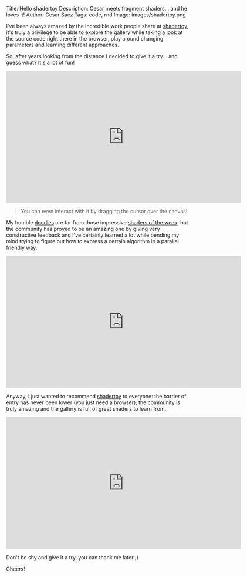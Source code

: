 Title: Hello shadertoy
Description: Cesar meets fragment shaders... and he loves it!
Author: Cesar Saez
Tags: code, rnd
Image: images/shadertoy.png

I've been always amazed by the incredible work people share at [shadertoy](http://www.shadertoy.com),
it's truly a privilege to be able to explore the gallery while taking a look at the source code right
there in the browser, play around changing parameters and learning different approaches.

So, after years looking from the distance I decided to give it a try... and guess what? It's a
lot of fun!

<div class="flex-video widescreen">
<iframe width="640" height="360" frameborder="0" src="https://www.shadertoy.com/embed/Md3cW7?gui=true&t=10&paused=false&muted=false" allowfullscreen></iframe>
</div>

> You can even interact with it by dragging the cursor over the canvas!


My humble [doodles](https://www.shadertoy.com/user/csaez) are far from those impressive
[shaders of the week](https://www.shadertoy.com/playlist/week), but the community has proved to be
an amazing one by giving very constructive feedback and I've certainly learned a lot while bending
my mind trying to figure out how to express a certain algorithm in a parallel friendly way.

<div class="flex-video widescreen">
<iframe width="640" height="360" frameborder="0" src="https://www.shadertoy.com/embed/MtXyWX?gui=true&t=10&paused=false&muted=false" allowfullscreen></iframe>
</div>


Anyway, I just wanted to recommend [shadertoy](http://www.shadertoy.com) to everyone: the barrier of entry
has never been lower (you just need a browser), the community is truly amazing and the gallery is
full of great shaders to learn from.

<div class="flex-video widescreen">
<iframe width="640" height="360" frameborder="0" src="https://www.shadertoy.com/embed/XtXyzM?gui=true&t=10&paused=false&muted=false" allowfullscreen></iframe>
</div>


Don't be shy and give it a try, you can thank me later ;)

Cheers!
